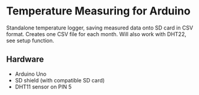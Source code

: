 # Temperature Measuring for Arduino
Standalone temperature logger, saving measured data onto SD card in CSV format. Creates one CSV file for each month.
Will also work with DHT22, see setup function.

## Hardware
- Arduino Uno
- SD shield (with compatible SD card)
- DHT11 sensor on PIN 5
